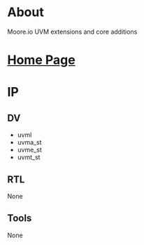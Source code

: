 # About
Moore.io UVM extensions and core additions

# [Home Page](https://datum-technology-corporation.github.io/uvml/)

# IP
## DV
* uvml
* uvma_st
* uvme_st
* uvmt_st

## RTL
None

## Tools
None
